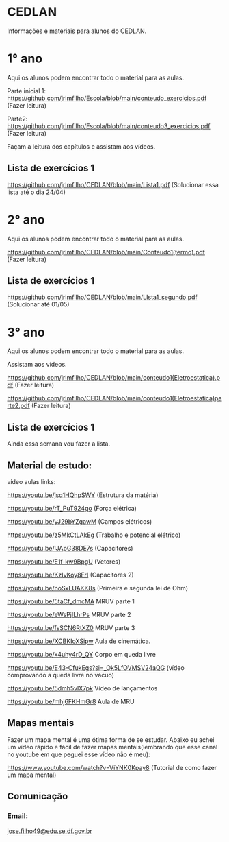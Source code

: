 # CEDLAN
Informações e materiais para alunos do CEDLAN.
# 1° ano
Aqui os alunos podem encontrar todo o material para as aulas.

Parte inicial 1: https://github.com/jrlmfilho/Escola/blob/main/conteudo_exercicios.pdf (Fazer leitura)

Parte2: https://github.com/jrlmfilho/Escola/blob/main/conteudo3_exercicios.pdf (Fazer leitura)

Façam a leitura dos capítulos e assistam aos vídeos.

## Lista de exercícios 1 

https://github.com/jrlmfilho/CEDLAN/blob/main/Lista1.pdf (Solucionar essa lista até o dia 24/04)







# 2° ano
Aqui os alunos podem encontrar todo o material para as aulas.

https://github.com/jrlmfilho/CEDLAN/blob/main/Conteudo1(termo).pdf (Fazer leitura)

## Lista de exercícios 1
https://github.com/jrlmfilho/CEDLAN/blob/main/LIsta1_segundo.pdf (Solucionar até 01/05)









# 3° ano
Aqui os alunos podem encontrar todo o material para as aulas.

Assistam aos vídeos.

https://github.com/jrlmfilho/CEDLAN/blob/main/conteudo1(Eletroestatica).pdf (Fazer leitura)

https://github.com/jrlmfilho/CEDLAN/blob/main/conteudo1(Eletroestatica)parte2.pdf (Fazer leitura)

## Lista de exercícios 1

Ainda essa semana vou fazer a lista.

## Material de estudo:

vídeo aulas links:

https://youtu.be/jsq1HQhpSWY (Estrutura da matéria)

https://youtu.be/rT_PuT924go (Força elétrica)

https://youtu.be/yJ29bYZgawM (Campos elétricos)

https://youtu.be/z5MkCtLAkEg (Trabalho e potencial elétrico)

https://youtu.be/lJApG38DE7s (Capacitores)

https://youtu.be/E1f-kw9BpgU (Vetores)

https://youtu.be/KzIvKoy8FrI (Capacitores 2)

https://youtu.be/noSxLUAKK8s (Primeira e segunda lei de Ohm)

https://youtu.be/5taCf_dmcMA MRUV parte 1

https://youtu.be/eWsPjILhrPs MRUV parte 2

https://youtu.be/fsSCN6RtXZ0 MRUV parte 3

https://youtu.be/XCBKIoXSipw Aula de cinemática.

https://youtu.be/x4uhy4rD_QY Corpo em queda livre

https://youtu.be/E43-CfukEgs?si=_Ok5LfOVMSV24aQG (vídeo comprovando a queda livre no vácuo)

https://youtu.be/5dmh5vlX7pk Vídeo de lançamentos

https://youtu.be/mhj6FKHmGr8 Aula de MRU
## Mapas mentais

Fazer um mapa mental é uma ótima forma de se estudar. Abaixo eu achei um vídeo rápido e fácil de fazer mapas mentais(lembrando que esse canal no youtube em que peguei esse vídeo não é meu):

https://www.youtube.com/watch?v=ViYNK0Kpay8 (Tutorial de como fazer um mapa mental)


## Comunicação 
### Email:
jose.filho49@edu.se.df.gov.br

